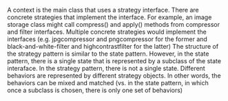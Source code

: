 A context is the main class that uses a strategy interface. There are concrete strategies that implement the interface.
For example, an image storage class might call compress() and apply() methods from compressor and filter interfaces. Multiple concrete strategies would implement the interfaces (e.g. jpgcompressor and pngcompressor for the former and black-and-white-filter and highcontrastfilter for the latter)
The structure of the strategy pattern is similar to the state pattern. However, in the state pattern, there is a single state that is represented by a subclass of the state interaface. In the strategy pattern, there is not a single state. Different behaviors are represented by different strategy objects. In other words, the behaviors can be mixed and matched (vs. in the state pattern, in which once a subclass is chosen, there is only one set of behaviors)